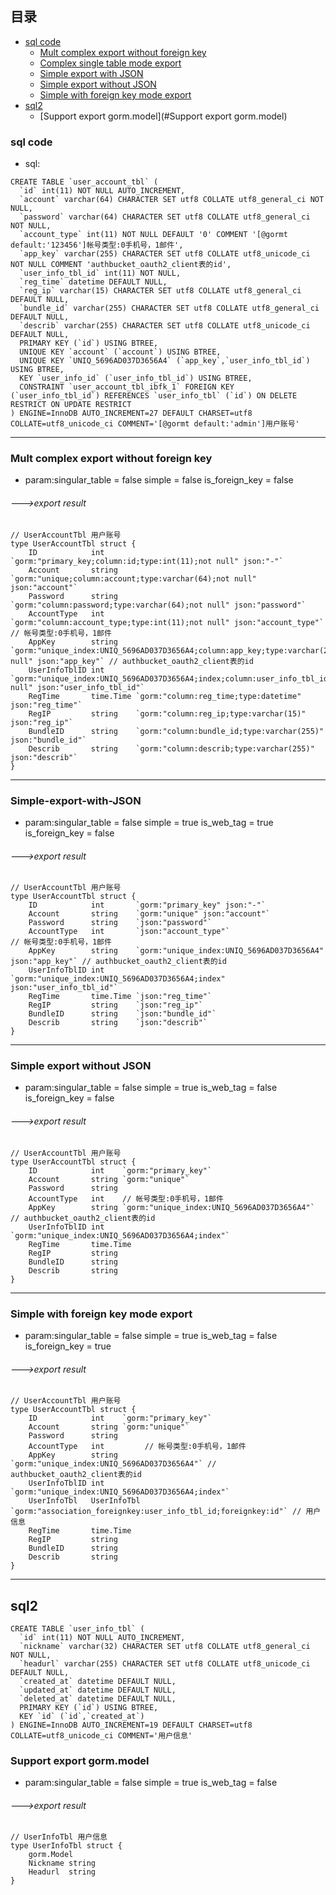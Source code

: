 ## 目录
 - [sql code](#sql-code)
	- [Mult complex export without foreign key](#Mult-complex-export-without-foreign-key)
	- [Complex single table mode export](#Complex-single-table-mode-export)
	- [Simple export with JSON](#Simple-export-with-JSON)
	- [Simple export without JSON](#Simple-export-without-JSON)
	- [Simple with foreign key mode export](#Simple-with-foreign-key-mode-export)
 - [sql2](#sql2)
 	- [Support export gorm.model](#Support export gorm.model)


### sql code

- sql:
```
CREATE TABLE `user_account_tbl` (
  `id` int(11) NOT NULL AUTO_INCREMENT,
  `account` varchar(64) CHARACTER SET utf8 COLLATE utf8_general_ci NOT NULL,
  `password` varchar(64) CHARACTER SET utf8 COLLATE utf8_general_ci NOT NULL,
  `account_type` int(11) NOT NULL DEFAULT '0' COMMENT '[@gormt default:'123456']帐号类型:0手机号，1邮件',
  `app_key` varchar(255) CHARACTER SET utf8 COLLATE utf8_unicode_ci NOT NULL COMMENT 'authbucket_oauth2_client表的id',
  `user_info_tbl_id` int(11) NOT NULL,
  `reg_time` datetime DEFAULT NULL,
  `reg_ip` varchar(15) CHARACTER SET utf8 COLLATE utf8_general_ci DEFAULT NULL,
  `bundle_id` varchar(255) CHARACTER SET utf8 COLLATE utf8_general_ci DEFAULT NULL,
  `describ` varchar(255) CHARACTER SET utf8 COLLATE utf8_unicode_ci DEFAULT NULL,
  PRIMARY KEY (`id`) USING BTREE,
  UNIQUE KEY `account` (`account`) USING BTREE,
  UNIQUE KEY `UNIQ_5696AD037D3656A4` (`app_key`,`user_info_tbl_id`) USING BTREE,
  KEY `user_info_id` (`user_info_tbl_id`) USING BTREE,
  CONSTRAINT `user_account_tbl_ibfk_1` FOREIGN KEY (`user_info_tbl_id`) REFERENCES `user_info_tbl` (`id`) ON DELETE RESTRICT ON UPDATE RESTRICT
) ENGINE=InnoDB AUTO_INCREMENT=27 DEFAULT CHARSET=utf8 COLLATE=utf8_unicode_ci COMMENT='[@gormt default:'admin']用户账号'
```

-------------

### Mult complex export without foreign key

- param:singular_table = false simple = false  is_foreign_key = false

###### --->export result

```
// UserAccountTbl 用户账号
type UserAccountTbl struct {
	ID            int       `gorm:"primary_key;column:id;type:int(11);not null" json:"-"`
	Account       string    `gorm:"unique;column:account;type:varchar(64);not null" json:"account"`
	Password      string    `gorm:"column:password;type:varchar(64);not null" json:"password"`
	AccountType   int       `gorm:"column:account_type;type:int(11);not null" json:"account_type"`                               // 帐号类型:0手机号，1邮件
	AppKey        string    `gorm:"unique_index:UNIQ_5696AD037D3656A4;column:app_key;type:varchar(255);not null" json:"app_key"` // authbucket_oauth2_client表的id
	UserInfoTblID int       `gorm:"unique_index:UNIQ_5696AD037D3656A4;index;column:user_info_tbl_id;type:int(11);not null" json:"user_info_tbl_id"`
	RegTime       time.Time `gorm:"column:reg_time;type:datetime" json:"reg_time"`
	RegIP         string    `gorm:"column:reg_ip;type:varchar(15)" json:"reg_ip"`
	BundleID      string    `gorm:"column:bundle_id;type:varchar(255)" json:"bundle_id"`
	Describ       string    `gorm:"column:describ;type:varchar(255)" json:"describ"`
}
```

-------------

### Simple-export-with-JSON

- param:singular_table = false simple = true is_web_tag = true  is_foreign_key = false

###### --->export result

```
// UserAccountTbl 用户账号
type UserAccountTbl struct {
	ID            int       `gorm:"primary_key" json:"-"`
	Account       string    `gorm:"unique" json:"account"`
	Password      string    `json:"password"`
	AccountType   int       `json:"account_type"`                                      // 帐号类型:0手机号，1邮件
	AppKey        string    `gorm:"unique_index:UNIQ_5696AD037D3656A4" json:"app_key"` // authbucket_oauth2_client表的id
	UserInfoTblID int       `gorm:"unique_index:UNIQ_5696AD037D3656A4;index" json:"user_info_tbl_id"`
	RegTime       time.Time `json:"reg_time"`
	RegIP         string    `json:"reg_ip"`
	BundleID      string    `json:"bundle_id"`
	Describ       string    `json:"describ"`
}

```
--------------

### Simple export without JSON

- param:singular_table = false simple = true is_web_tag = false  is_foreign_key = false

###### --->export result

```
// UserAccountTbl 用户账号
type UserAccountTbl struct {
	ID            int    `gorm:"primary_key"`
	Account       string `gorm:"unique"`
	Password      string
	AccountType   int    // 帐号类型:0手机号，1邮件
	AppKey        string `gorm:"unique_index:UNIQ_5696AD037D3656A4"` // authbucket_oauth2_client表的id
	UserInfoTblID int    `gorm:"unique_index:UNIQ_5696AD037D3656A4;index"`
	RegTime       time.Time
	RegIP         string
	BundleID      string
	Describ       string
}
```

--------------

### Simple with foreign key mode export

- param:singular_table = false simple = true is_web_tag = false  is_foreign_key = true

###### --->export result

```
// UserAccountTbl 用户账号
type UserAccountTbl struct {
	ID            int    `gorm:"primary_key"`
	Account       string `gorm:"unique"`
	Password      string
	AccountType   int         // 帐号类型:0手机号，1邮件
	AppKey        string      `gorm:"unique_index:UNIQ_5696AD037D3656A4"` // authbucket_oauth2_client表的id
	UserInfoTblID int         `gorm:"unique_index:UNIQ_5696AD037D3656A4;index"`
	UserInfoTbl   UserInfoTbl `gorm:"association_foreignkey:user_info_tbl_id;foreignkey:id"` // 用户信息
	RegTime       time.Time
	RegIP         string
	BundleID      string
	Describ       string
}
```

--------------

## sql2
```
CREATE TABLE `user_info_tbl` (
  `id` int(11) NOT NULL AUTO_INCREMENT,
  `nickname` varchar(32) CHARACTER SET utf8 COLLATE utf8_general_ci NOT NULL,
  `headurl` varchar(255) CHARACTER SET utf8 COLLATE utf8_unicode_ci DEFAULT NULL,
  `created_at` datetime DEFAULT NULL,
  `updated_at` datetime DEFAULT NULL,
  `deleted_at` datetime DEFAULT NULL,
  PRIMARY KEY (`id`) USING BTREE,
  KEY `id` (`id`,`created_at`)
) ENGINE=InnoDB AUTO_INCREMENT=19 DEFAULT CHARSET=utf8 COLLATE=utf8_unicode_ci COMMENT='用户信息'
```

### Support export gorm.model

- param:singular_table = false simple = true is_web_tag = false 

###### --->export result


```
// UserInfoTbl 用户信息
type UserInfoTbl struct {
	gorm.Model
	Nickname string
	Headurl  string
}
```